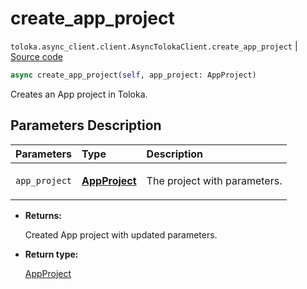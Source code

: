 # create_app_project
`toloka.async_client.client.AsyncTolokaClient.create_app_project` | [Source code](https://github.com/Toloka/toloka-kit/blob/v1.1.3/src/async_client/client.py#L0)

```python
async create_app_project(self, app_project: AppProject)
```

Creates an App project in Toloka.

## Parameters Description

| Parameters | Type | Description |
| :----------| :----| :-----------|
`app_project`|**[AppProject](toloka.client.app.AppProject.md)**|<p>The project with parameters.</p>

* **Returns:**

  Created App project with updated parameters.

* **Return type:**

  [AppProject](toloka.client.app.AppProject.md)
